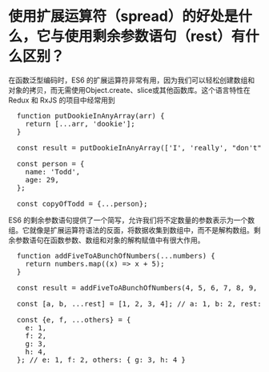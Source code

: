 使用扩展运算符（spread）的好处是什么，它与使用剩余参数语句（rest）有什么区别？
====

在函数泛型编码时，ES6 的扩展运算符非常有用，因为我们可以轻松创建数组和对象的拷贝，而无需使用Object.create、slice或其他函数库。这个语言特性在 Redux 和 RxJS 的项目中经常用到

<pre>
  function putDookieInAnyArray(arr) {
    return [...arr, 'dookie'];
  }

  const result = putDookieInAnyArray(['I', 'really', "don't", 'like']); // ["I", "really", "don't", "like", "dookie"]

  const person = {
    name: 'Todd',
    age: 29,
  };

  const copyOfTodd = {...person};
</pre>

ES6 的剩余参数语句提供了一个简写，允许我们将不定数量的参数表示为一个数组。它就像是扩展运算符语法的反面，将数据收集到数组中，而不是解构数组。剩余参数语句在函数参数、数组和对象的解构赋值中有很大作用。

<pre>
  function addFiveToABunchOfNumbers(...numbers) {
    return numbers.map((x) => x + 5);
  }

  const result = addFiveToABunchOfNumbers(4, 5, 6, 7, 8, 9, 10); // [9, 10, 11, 12, 13, 14, 15]

  const [a, b, ...rest] = [1, 2, 3, 4]; // a: 1, b: 2, rest: [3, 4]

  const {e, f, ...others} = {
    e: 1,
    f: 2,
    g: 3,
    h: 4,
  }; // e: 1, f: 2, others: { g: 3, h: 4 }
</pre>